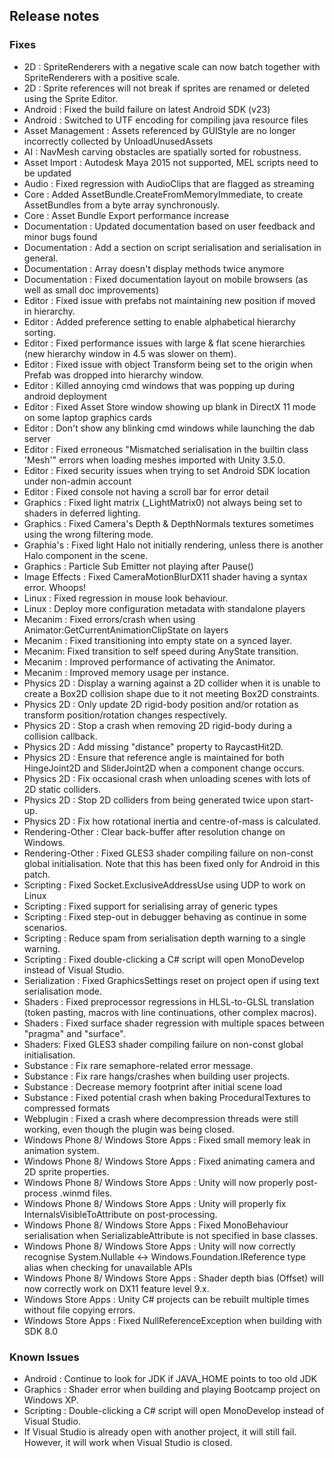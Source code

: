 ## Release notes

### Fixes

-   2D : SpriteRenderers with a negative scale can now batch together with SpriteRenderers with a positive scale.
-   2D : Sprite references will not break if sprites are renamed or deleted using the Sprite Editor.
-   Android : Fixed the build failure on latest Android SDK (v23)
-   Android : Switched to UTF encoding for compiling java resource files
-   Asset Management : Assets referenced by GUIStyle are no longer incorrectly collected by UnloadUnusedAssets
-   AI : NavMesh carving obstacles are spatially sorted for robustness.
-   Asset Import : Autodesk Maya 2015 not supported, MEL scripts need to be updated
-   Audio : Fixed regression with AudioClips that are flagged as streaming
-   Core : Added AssetBundle.CreateFromMemoryImmediate, to create AssetBundles from a byte array synchronously.
-   Core : Asset Bundle Export performance increase
-   Documentation : Updated documentation based on user feedback and minor bugs found
-   Documentation : Add a section on script serialisation and serialisation in general.
-   Documentation : Array doesn\'t display methods twice anymore
-   Documentation : Fixed documentation layout on mobile browsers (as well as small doc improvements)
-   Editor : Fixed issue with prefabs not maintaining new position if moved in hierarchy.
-   Editor : Added preference setting to enable alphabetical hierarchy sorting.
-   Editor : Fixed performance issues with large & flat scene hierarchies (new hierarchy window in 4.5 was slower on them).
-   Editor : Fixed issue with object Transform being set to the origin when Prefab was dropped into hierarchy window.
-   Editor : Killed annoying cmd windows that was popping up during android deployment
-   Editor : Fixed Asset Store window showing up blank in DirectX 11 mode on some laptop graphics cards
-   Editor : Don\'t show any blinking cmd windows while launching the dab server
-   Editor : Fixed erroneous \"Mismatched serialisation in the builtin class \'Mesh\'\" errors when loading meshes imported with Unity 3.5.0.
-   Editor : Fixed security issues when trying to set Android SDK location under non-admin account
-   Editor : Fixed console not having a scroll bar for error detail
-   Graphics : Fixed light matrix (\_LightMatrix0) not always being set to shaders in deferred lighting.
-   Graphics : Fixed Camera\'s Depth & DepthNormals textures sometimes using the wrong filtering mode.
-   Graphia\'s : Fixed light Halo not initially rendering, unless there is another Halo component in the scene.
-   Graphics : Particle Sub Emitter not playing after Pause()
-   Image Effects : Fixed CameraMotionBlurDX11 shader having a syntax error. Whoops!
-   Linux : Fixed regression in mouse look behaviour.
-   Linux : Deploy more configuration metadata with standalone players
-   Mecanim : Fixed errors/crash when using Animator:GetCurrentAnimationClipState on layers
-   Mecanim : Fixed transitioning into empty state on a synced layer.
-   Mecanim: Fixed transition to self speed during AnyState transition.
-   Mecanim : Improved performance of activating the Animator.
-   Mecanim : Improved memory usage per instance.
-   Physics 2D : Display a warning against a 2D collider when it is unable to create a Box2D collision shape due to it not meeting Box2D constraints.
-   Physics 2D : Only update 2D rigid-body position and/or rotation as transform position/rotation changes respectively.
-   Physics 2D : Stop a crash when removing 2D rigid-body during a collision callback.
-   Physics 2D : Add missing \"distance\" property to RaycastHit2D.
-   Physics 2D : Ensure that reference angle is maintained for both HingeJoint2D and SliderJoint2D when a component change occurs.
-   Physics 2D : Fix occasional crash when unloading scenes with lots of 2D static colliders.
-   Physics 2D : Stop 2D colliders from being generated twice upon start-up.
-   Physics 2D : Fix how rotational inertia and centre-of-mass is calculated.
-   Rendering-Other : Clear back-buffer after resolution change on Windows.
-   Rendering-Other : Fixed GLES3 shader compiling failure on non-const global initialisation. Note that this has been fixed only for Android in this patch.
-   Scripting : Fixed Socket.ExclusiveAddressUse using UDP to work on Linux
-   Scripting : Fixed support for serialising array of generic types
-   Scripting : Fixed step-out in debugger behaving as continue in some scenarios.
-   Scripting : Reduce spam from serialisation depth warning to a single warning.
-   Scripting : Fixed double-clicking a C# script will open MonoDevelop instead of Visual Studio.
-   Serialization : Fixed GraphicsSettings reset on project open if using text serialisation mode.
-   Shaders : Fixed preprocessor regressions in HLSL-to-GLSL translation (token pasting, macros with line continuations, other complex macros).
-   Shaders : Fixed surface shader regression with multiple spaces between \"pragma\" and \"surface\".
-   Shaders: Fixed GLES3 shader compiling failure on non-const global initialisation.
-   Substance : Fix rare semaphore-related error message.
-   Substance : Fix rare hangs/crashes when building user projects.
-   Substance : Decrease memory footprint after initial scene load
-   Substance : Fixed potential crash when baking ProceduralTextures to compressed formats
-   Webplugin : Fixed a crash where decompression threads were still working, even though the plugin was being closed.
-   Windows Phone 8/ Windows Store Apps : Fixed small memory leak in animation system.
-   Windows Phone 8/ Windows Store Apps : Fixed animating camera and 2D sprite properties.
-   Windows Phone 8/ Windows Store Apps : Unity will now properly post-process .winmd files.
-   Windows Phone 8/ Windows Store Apps : Unity will properly fix InternalsVisibleToAttribute on post-processing.
-   Windows Phone 8/ Windows Store Apps : Fixed MonoBehaviour serialisation when SerializableAttribute is not specified in base classes.
-   Windows Phone 8/ Windows Store Apps : Unity will now correctly recognise System.Nullable \<-\> Windows.Foundation.IReference type alias when checking for unavailable APIs
-   Windows Phone 8/ Windows Store Apps : Shader depth bias (Offset) will now correctly work on DX11 feature level 9.x.
-   Windows Store Apps : Unity C# projects can be rebuilt multiple times without file copying errors.
-   Windows Store Apps : Fixed NullReferenceException when building with SDK 8.0

### Known Issues

-   Android : Continue to look for JDK if JAVA_HOME points to too old JDK
-   Graphics : Shader error when building and playing Bootcamp project on Windows XP.
-   Scripting : Double-clicking a C# script will open MonoDevelop instead of Visual Studio.
-   If Visual Studio is already open with another project, it will still fail. However, it will work when Visual Studio is closed.
